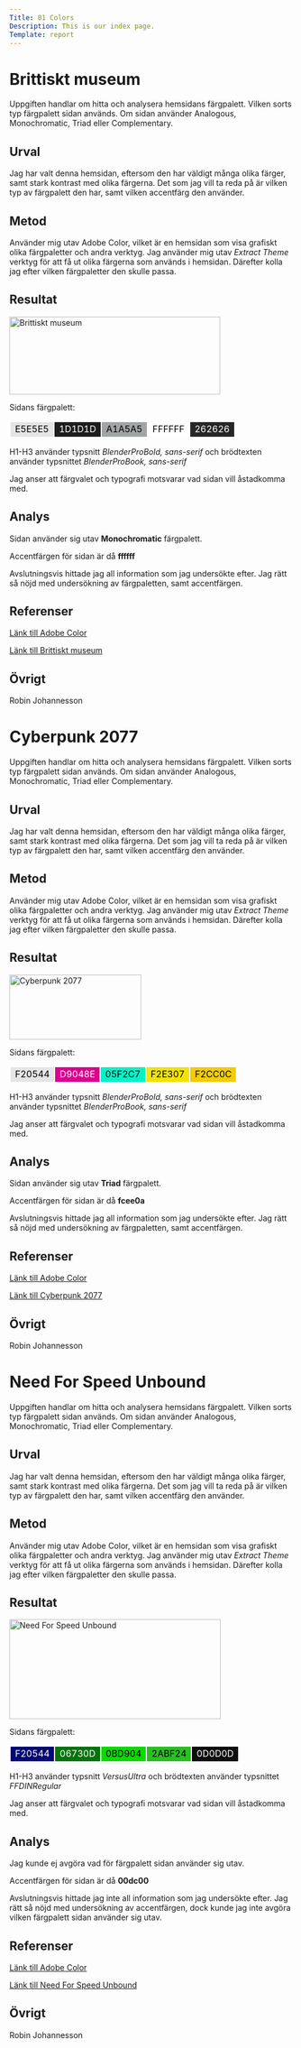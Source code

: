 ```yaml
---
Title: 01 Colors
Description: This is our index page.
Template: report
---
```


Brittiskt museum
=======================

Uppgiften handlar om hitta och analysera hemsidans färgpalett. Vilken sorts typ färgpalett sidan används. Om sidan använder Analogous, Monochromatic, Triad eller Complementary. 

Urval
-----------------------

Jag har valt denna hemsidan, eftersom den har väldigt många olika färger, samt stark kontrast med olika färgerna. Det som jag vill ta reda på är vilken typ av färgpalett den har, samt vilken accentfärg den använder.

Metod
-----------------------

Använder mig utav Adobe Color, vilket är en hemsidan som visa grafiskt olika färgpaletter och andra verktyg. Jag använder mig utav <em>Extract Theme</em> verktyg för att få ut olika färgerna som används i hemsidan. Därefter kolla jag efter vilken färgpaletter den skulle passa.

Resultat
-----------------------

<img width="374" height="138" src="%base_url%/image/british_museum.png" alt="Brittiskt museum">

Sidans färgpalett:

<table style="border-collapse: separate">
    <tr>
        <td style="background-color: #E5E5E5; color: black; border-color: white;">E5E5E5</td>
        <td style="background-color: #1D1D1D; color: white; border-color: black;">1D1D1D</td>
        <td style="background-color: #A1A5A5; color: black; border-color: white;">A1A5A5</td>
        <td style="background-color: #FFFFFF; color: black; border-color: white;">FFFFFF</td>
        <td style="background-color: #262626; color: white; border-color: black;">262626</td>
    </tr>
</table>

H1-H3 använder typsnitt <em>BlenderProBold, sans-serif</em> och brödtexten använder typsnittet <em>BlenderProBook, sans-serif</em>

Jag anser att färgvalet och typografi motsvarar vad sidan vill åstadkomma med.

Analys
-----------------------

Sidan använder sig utav <b>Monochromatic</b> färgpalett.

Accentfärgen för sidan är då <b>ffffff</b>

Avslutningsvis hittade jag all information som jag undersökte efter. Jag rätt så nöjd med undersökning av färgpaletten, samt accentfärgen.

Referenser
-----------------------

[Länk till Adobe Color](https://color.adobe.com/)

[Länk till Brittiskt museum](https://www.britishmuseum.org/)

Övrigt
-----------------------

Robin Johannesson

Cyberpunk 2077
=======================

Uppgiften handlar om hitta och analysera hemsidans färgpalett. Vilken sorts typ färgpalett sidan används. Om sidan använder Analogous, Monochromatic, Triad eller Complementary. 

Urval
-----------------------

Jag har valt denna hemsidan, eftersom den har väldigt många olika färger, samt stark kontrast med olika färgerna. Det som jag vill ta reda på är vilken typ av färgpalett den har, samt vilken accentfärg den använder.

Metod
-----------------------

Använder mig utav Adobe Color, vilket är en hemsidan som visa grafiskt olika färgpaletter och andra verktyg. Jag använder mig utav <em>Extract Theme</em> verktyg för att få ut olika färgerna som används i hemsidan. Därefter kolla jag efter vilken färgpaletter den skulle passa.

Resultat
-----------------------

<img width="234" height="115" src="%base_url%/image/cyberpunk_2077.png" alt="Cyberpunk 2077">

Sidans färgpalett:

<table style="border-collapse: separate">
    <tr>
        <td style="background-color: #E5E5E5; color: black; border-color: white;">F20544</td>
        <td style="background-color: #D9048E; color: white; border-color: black;">D9048E</td>
        <td style="background-color: #05F2C7; color: black; border-color: white;">05F2C7</td>
        <td style="background-color: #F2E307; color: black; border-color: white;">F2E307</td>
        <td style="background-color: #F2CC0C; color: black; border-color: white;">F2CC0C</td>
    </tr>
</table>

H1-H3 använder typsnitt <em>BlenderProBold, sans-serif</em> och brödtexten använder typsnittet <em>BlenderProBook, sans-serif</em>

Jag anser att färgvalet och typografi motsvarar vad sidan vill åstadkomma med.

Analys
-----------------------

Sidan använder sig utav <b>Triad</b> färgpalett.

Accentfärgen för sidan är då <b>fcee0a</b>

Avslutningsvis hittade jag all information som jag undersökte efter. Jag rätt så nöjd med undersökning av färgpaletten, samt accentfärgen.

Referenser
-----------------------

[Länk till Adobe Color](https://color.adobe.com/)

[Länk till Cyberpunk 2077](https://www.cyberpunk.net/se/en/)

Övrigt
-----------------------

Robin Johannesson

Need For Speed Unbound
=======================

Uppgiften handlar om hitta och analysera hemsidans färgpalett. Vilken sorts typ färgpalett sidan används. Om sidan använder Analogous, Monochromatic, Triad eller Complementary. 

Urval
-----------------------

Jag har valt denna hemsidan, eftersom den har väldigt många olika färger, samt stark kontrast med olika färgerna. Det som jag vill ta reda på är vilken typ av färgpalett den har, samt vilken accentfärg den använder.

Metod
-----------------------

Använder mig utav Adobe Color, vilket är en hemsidan som visa grafiskt olika färgpaletter och andra verktyg. Jag använder mig utav <em>Extract Theme</em> verktyg för att få ut olika färgerna som används i hemsidan. Därefter kolla jag efter vilken färgpaletter den skulle passa.

Resultat
-----------------------

<img width="375" height="177" src="%base_url%/image/need_for_speed_unbound.png" alt="Need For Speed Unbound">

Sidans färgpalett:

<table style="border-collapse: separate">
    <tr>
        <td style="background-color: #020873; color: white; border-color: black;">F20544</td>
        <td style="background-color: #06730D; color: white; border-color: black;">06730D</td>
        <td style="background-color: #0BD904; color: black; border-color: white;">0BD904</td>
        <td style="background-color: #2ABF24; color: black; border-color: white;">2ABF24</td>
        <td style="background-color: #0D0D0D; color: white; border-color: black;">0D0D0D</td>
    </tr>
</table>

H1-H3 använder typsnitt <em>VersusUltra</em> och brödtexten använder typsnittet <em>FFDINRegular</em>

Jag anser att färgvalet och typografi motsvarar vad sidan vill åstadkomma med.

Analys
-----------------------

Jag kunde ej avgöra vad för färgpalett sidan använder sig utav.

Accentfärgen för sidan är då <b>00dc00</b>

Avslutningsvis hittade jag inte all information som jag undersökte efter. Jag rätt så nöjd med undersökning av accentfärgen, dock kunde jag inte avgöra vilken färgpalett sidan använder sig utav.

Referenser
-----------------------

[Länk till Adobe Color](https://color.adobe.com/)

[Länk till Need For Speed Unbound](https://www.ea.com/games/need-for-speed/need-for-speed-unbound)

Övrigt
-----------------------

Robin Johannesson